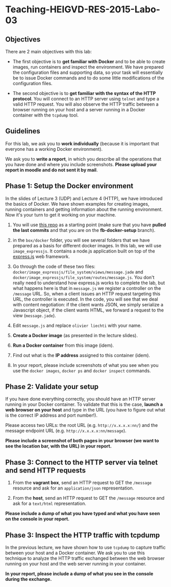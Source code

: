 # Teaching-HEIGVD-RES-2015-Labo-03

## Objectives

There are 2 main objectives with this lab:

* The first objective is to **get familiar with Docker** and to be able to create images, run containers and inspect the environment. We have prepared the configuration files and supporting data, so your task will essentially be to issue Docker commands and to do some little modifications of the configuration files.

* The second objective is to **get familiar with the syntax of the HTTP protocol**. You will connect to an HTTP server using `telnet` and type a valid HTTP request. You will also observe the HTTP traffic between a browser running on your host and a server running in a Docker container with the `tcpdump` tool.

## Guidelines

For this lab, we ask you to **work individually** (because it is important that everyone has a working Docker environment).

We ask you to **write a report**, in which you describe all the operations that you have done and where you include screenshots. **Please upload your report in moodle and do not sent it by mail**.


## Phase 1: Setup the Docker environment

In the slides of Lecture 3 (UDP) and Lecture 4 (HTTP), we have introduced the basics of Docker. We have shown examples for creating images, running containers and getting information about the running environment. Now it's your turn to get it working on your machine. 

1. You will use [this repo](https://github.com/SoftEng-HEIGVD/Teaching-HEIGVD-RES-2015-Vagrant) as a starting point (make sure that you have **pulled the last commits** and that you are on the **fb-docker-setup** branch).

2. in the `box/docker` folder, you will see several folders that we have prepared as a basis for different docker images. In this lab, we will use `image_expressjs`. It contains a node.js application built on top of the [express.js](http://expressjs.com/) web framework.

3. Go through the code of these two files: `docker/image_expressjs/file_system/views/message.jade` and `docker/image_expressjs/file_system/routes/message.js`. You don't really need to understand how express.js works to complete the lab, but what happens here is that in `message.js` we register a controller on the `/message` URL. So, when a client issues an HTTP request targeting this URL, the controller is executed. In the code, you will see that we deal with content negotiation: if the client wants JSON, we simply serialize a Javascript object, if the client wants HTML, we forward a request to the view (`message.jade`).

4. Edit `message.js` and replace `olivier liechti` with your name.

5. **Create a Docker image** (as presented in the lecture slides).

6. **Run a Docker container** from this image (idem).

7. Find out what is the **IP address** assigned to this container (idem).

8. In your report, please include screenshots of what you see when you use the `docker images`, `docker ps` and `docker inspect` commands.



## Phase 2: Validate your setup

If you have done everything correctly, you should have an HTTP server running in your Docker container. To validate that this is the case, **launch a web browser on your host** and type in the URL (you have to figure out what is the correct IP address and port number!).

Please access two URLs: the root URL (e.g. `http://x.x.x.x:nn/`) and the message endpoint URL (e.g. `http://x.x.x.x:nn/message`). 

**Please include a screenshot of both pages in your browser (we want to see the location bar, with the URL) in your report.**

## Phase 3: Connect to the HTTP server via telnet and send HTTP requests

1. From the **vagrant box**, send an HTTP request to GET the `/message` resource and ask for an `application/json` representation.

2. From the **host**, send an HTTP request to GET the `/message` resource and ask for a `text/html` representation.

**Please include a dump of what you have typed and what you have seen on the console in your report.**


## Phase 3: Inspect the HTTP traffic with tcpdump

In the previous lecture, we have shown how to use `tcpdump` to capture traffic between your host and a Docker container. We ask you to use this technique to analyze the HTTP traffic exchanged between the web browser running on your host and the web server running in your container. 

**In your report, please include a dump of what you see in the console during the exchange.**


